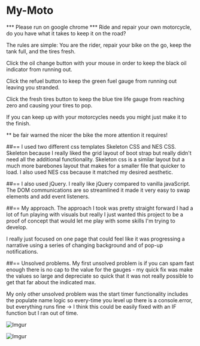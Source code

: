 # My-Moto
*** Please run on google chrome ***
Ride and repair your own motorcycle, do you have what it takes to keep it on the road?

The rules are simple:
You are the rider, repair your bike on the go, keep the tank full, and the tires fresh.

Click the oil change button with your mouse in order to keep the black oil indicator from running out.

Click the refuel button to keep the green fuel gauge from running out leaving you stranded.

Click the fresh tires button to keep the blue tire life gauge from reaching zero and causing your tires to pop.

If you can keep up with your motorcycles needs you might just make it to the finish.

** be fair warned the nicer the bike the more attention it requires!

##== I used two different css templates Skeleton CSS and NES CSS.
Skeleton because I really liked the grid layout of boot strap but really didn't need all the additional functionality. Skeleton css is a similar layout but a much more barebones layout that makes for a smaller file that quicker to load.
I also used NES css because it matched my desired aesthetic.

##== I also used jQuery.
I really like jQuery compared to vanilla javaScript. The DOM communications are so streamlined it made it very easy to swap elements and add event listeners.

##== My approach.
The approach I took was pretty straight forward I had a lot of fun playing with visuals but really I just wanted this project to be a proof of concept that would let me play with some skills I'm trying to develop.

I really just focused on one page that could feel like it was progressing a narrative using a series of changing background and of pop-up notifications.

##== Unsolved problems.
My first unsolved problem is if you can spam fast enough there is no cap to the value for the gauges - my quick fix was make the values so large and depreciate so quick that it was not really possible to get that far about the indicated max.

My only other unsolved problem was the start timer functionality includes the populate name logic so every-time you level up there is a console.error, but everything runs fine -> I think this could be easily fixed with an IF function but I ran out of time. 

![Imgur](https://i.imgur.com/dBKYPZI.jpg)

![Imgur](https://i.imgur.com/kGFrbIe.jpg)

